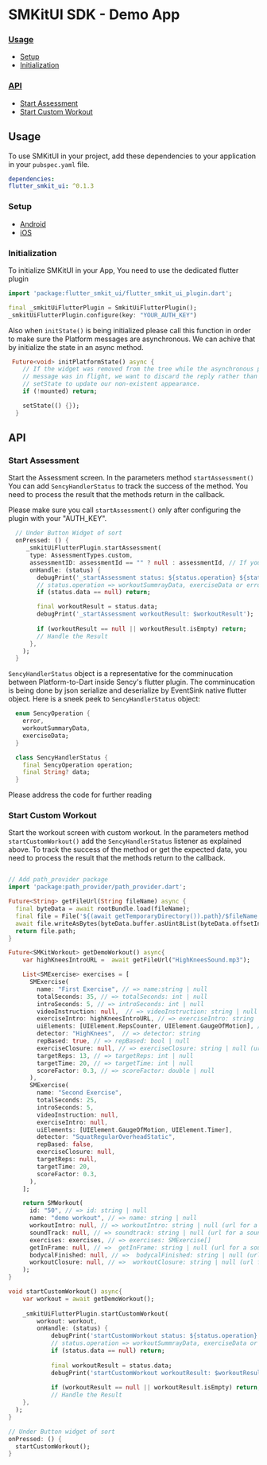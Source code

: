 # SMKitUI SDK - Demo App

### [Usage](#usage)
* [Setup](#Setup)
* [Initialization](#initialization)

### [API](#api)
* [Start Assessment](#start-assessment)
* [Start Custom Workout](#start-custom-workout)

## Usage
To use SMKitUI in your project, add these dependencies to your application in your `pubspec.yaml` file.
```yaml
dependencies:
flutter_smkit_ui: ^0.1.3
```

### Setup
* [Android](https://github.com/sency-ai/smkit-ui-flutter-demo/blob/main/docs/android-setup.md)
* [iOS](https://github.com/sency-ai/smkit-ui-flutter-demo/blob/main/docs/ios-setup.md)


### Initialization
To initialize SMKitUI in your App, You need to use the dedicated flutter plugin 
```dart
import 'package:flutter_smkit_ui/flutter_smkit_ui_plugin.dart';

final _smkitUiFlutterPlugin = SmkitUiFlutterPlugin();
_smkitUiFlutterPlugin.configure(key: "YOUR_AUTH_KEY")
```

Also when `initState()` is being initialized please call this function in order to make sure the Platform messages are asynchronous.
We can achive that by initialize the state in an async method.

```dart
 Future<void> initPlatformState() async {
    // If the widget was removed from the tree while the asynchronous platform
    // message was in flight, we want to discard the reply rather than calling
    // setState to update our non-existent appearance.
    if (!mounted) return;

    setState(() {});
  }
```

## API
### Start Assessment
Start the Assessment screen. In the parameters method `startAssessment()` You can add `SencyHandlerStatus` to track the success of the method. 
You need to process the result that the methods return in the callback.

Please make sure you call `startAssessment()` only after configuring the plugin with your "AUTH_KEY".
```dart
  // Under Button Widget of sort
  onPressed: () {
     _smkitUiFlutterPlugin.startAssessment(
      type: AssessmentTypes.custom,
      assessmentID: assessmentId == "" ? null : assessmentId, // If you dont have a assessmentID please send null
      onHandle: (status) {
        debugPrint('_startAssessment status: ${status.operation} ${status.data}');
        // status.operation => workoutSummrayData, exerciseData or error
        if (status.data == null) return;

        final workoutResult = status.data;
        debugPrint('_startAssessment workoutResult: $workoutResult');
        
        if (workoutResult == null || workoutResult.isEmpty) return;
        // Handle the Result
      },
    );
  }
```

`SencyHandlerStatus` object is a representative for the comminucation between Platform-to-Dart inside Sency's flutter plugin.
The comminucation is being done by json serialize and deserialize by EventSink native flutter object.
Here is a sneek peek to `SencyHandlerStatus` object: 

```dart
  enum SencyOperation {
    error,
    workoutSummaryData,
    exerciseData;
  }

  class SencyHandlerStatus {
    final SencyOperation operation;
    final String? data;
  }
```

Please address the code for further reading

### Start Custom Workout
Start the workout screen with custom workout. In the parameters method `startCustomWorkout()` add the `SencyHandlerStatus` listener as explained above. To track the success of the method or get the expected
data, you need to process the result that the methods return to the callback.
```dart

// Add path_provider package
import 'package:path_provider/path_provider.dart';

Future<String> getFileUrl(String fileName) async {
  final byteData = await rootBundle.load(fileName);
  final file = File('${(await getTemporaryDirectory()).path}/$fileName');
  await file.writeAsBytes(byteData.buffer.asUint8List(byteData.offsetInBytes, byteData.lengthInBytes));
  return file.path;
}

Future<SMKitWorkout> getDemoWorkout() async{
    var highKneesIntroURL =  await getFileUrl("HighKneesSound.mp3");

    List<SMExercise> exercises = [
      SMExercise(
        name: "First Exercise", // => name:string | null
        totalSeconds: 35, // => totalSeconds: int | null
        introSeconds: 5, // => introSeconds: int | null
        videoInstruction: null,  // => videoInstruction: string | null (url for a video)
        exerciseIntro: highKneesIntroURL, // => exerciseIntro: string | null (url for a sound)
        uiElements: [UIElement.RepsCounter, UIElement.GaugeOfMotion], // => uiElements: UIElement[] | null
        detector: "HighKnees",  // => detector: string
        repBased: true, // => repBased: bool | null
        exerciseClosure: null, // => exerciseClosure: string | null (url for a sound)
        targetReps: 13, // => targetReps: int | null
        targetTime: 20, // => targetTime: int | null
        scoreFactor: 0.3, // => scoreFactor: double | null
      ),
      SMExercise(
        name: "Second Exercise",
        totalSeconds: 25,
        introSeconds: 5,
        videoInstruction: null,
        exerciseIntro: null,
        uiElements: [UIElement.GaugeOfMotion, UIElement.Timer],
        detector: "SquatRegularOverheadStatic",
        repBased: false,
        exerciseClosure: null,
        targetReps: null,
        targetTime: 20,
        scoreFactor: 0.3,
      ),
    ];

    return SMWorkout(
      id: "50", // => id: string | null
      name: "demo workout", // => name: string | null
      workoutIntro: null, // => workoutIntro: string | null (url for a sound)
      soundTrack: null, // => soundtrack: string | null (url for a sound)
      exercises: exercises, // => exercises: SMExercise[]
      getInFrame: null, // =>  getInFrame: string | null (url for a sound)
      bodycalFinished: null, // =>  bodycalFinished: string | null (url for a sound)
      workoutClosure: null, // =>  workoutClosure: string | null (url for a sound)
    );
}

void startCustomWorkout() async{
    var workout = await getDemoWorkout();
    
    _smkitUiFlutterPlugin.startCustomWorkout(
        workout: workout,
        onHandle: (status) {
            debugPrint('startCustomWorkout status: ${status.operation} ${status.data}');
            // status.operation => workoutSummrayData, exerciseData or error
            if (status.data == null) return;
    
            final workoutResult = status.data;
            debugPrint('startCustomWorkout workoutResult: $workoutResult');
        
            if (workoutResult == null || workoutResult.isEmpty) return;
            // Handle the Result
    },
  );
}

// Under Button widget of sort 
onPressed: () {
  startCustomWorkout();
}
```
